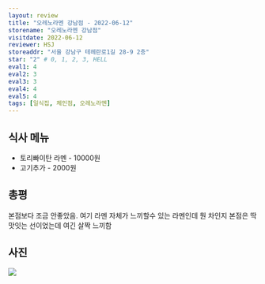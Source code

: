```yaml
---
layout: review
title: "오레노라멘 강남점 - 2022-06-12"
storename: "오레노라멘 강남점"
visitdate: 2022-06-12
reviewer: HSJ
storeaddr: "서울 강남구 테헤란로1길 28-9 2층"
star: "2" # 0, 1, 2, 3, HELL
eval1: 4
eval2: 3
eval3: 3
eval4: 4
eval5: 4
tags: [일식집, 체인점, 오레노라멘]
---
```


## 식사 메뉴

- 토리빠이탄 라멘 - 10000원
- 고기추가 - 2000원

## 총평

본점보다 조금 안좋았음. 여기 라멘 자체가 느끼할수 있는 라멘인데 뭔 차인지 본점은 딱 맛잇는 선이었는데 여긴 살짝 느끼함

## 사진

![]('/img/20220612oreno.jpeg')


